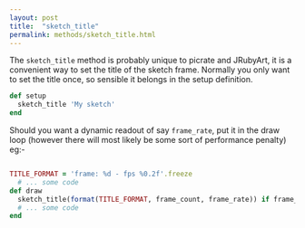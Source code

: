 ```yaml
---
layout: post
title:  "sketch_title"
permalink: methods/sketch_title.html
---
```

The `sketch_title` method is probably unique to picrate and JRubyArt, it is a convenient way to set the title of the sketch frame. Normally you only want to set the title once, so sensible it belongs in the setup definition.

```ruby
def setup
  sketch_title 'My sketch'
end
```

Should you want a dynamic readout of say `frame_rate`, put it in the draw loop (however there will most likely be some sort of performance penalty) eg:-

```ruby

TITLE_FORMAT = 'frame: %d - fps %0.2f'.freeze
  # ... some code
def draw
  sketch_title(format(TITLE_FORMAT, frame_count, frame_rate)) if frame_count % 10 == 0
  # ... some code
end
```
